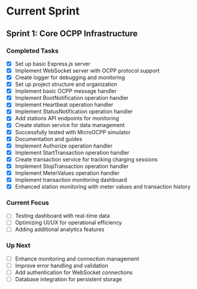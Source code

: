 # Current Sprint

## Sprint 1: Core OCPP Infrastructure

### Completed Tasks

- [x] Set up basic Express.js server
- [x] Implement WebSocket server with OCPP protocol support
- [x] Create logger for debugging and monitoring
- [x] Set up project structure and organization
- [x] Implement basic OCPP message handler
- [x] Implement BootNotification operation handler
- [x] Implement Heartbeat operation handler
- [x] Implement StatusNotification operation handler
- [x] Add stations API endpoints for monitoring
- [x] Create station service for data management
- [x] Successfully tested with MicroOCPP simulator
- [x] Documentation and guides
- [x] Implement Authorize operation handler
- [x] Implement StartTransaction operation handler
- [x] Create transaction service for tracking charging sessions
- [x] Implement StopTransaction operation handler
- [x] Implement MeterValues operation handler
- [x] Implement transaction monitoring dashboard
- [x] Enhanced station monitoring with meter values and transaction history

### Current Focus

- [ ] Testing dashboard with real-time data
- [ ] Optimizing UI/UX for operational efficiency
- [ ] Adding additional analytics features

### Up Next

- [ ] Enhance monitoring and connection management
- [ ] Improve error handling and validation
- [ ] Add authentication for WebSocket connections
- [ ] Database integration for persistent storage 